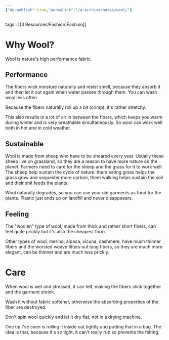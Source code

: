 ```yaml
---
{"dg-publish":true,"permalink":"/4-archive/notes/wool/"}
---
```


tags:: [[3 Resources/Fashion\|Fashion]]

# Why Wool?
Wool is nature's high performance fabric.

## Performance
The fibers wick moisture naturally and resist smell, because they absorb it and then let it out again when water passes through them. You can wash wool less often.

Because the fibers naturally roll up a bit (crimp), it's rather stretchy.

This also results in a lot of air in between the fibers, which keeps you warm during winter and is very breathable simultaneously. So wool can work well both in hot and in cold weather.

## Sustainable
Wool is made from sheep who have to be sheared every year. Usually these sheep live on grassland, so they are a reason to have more nature on the planet. Farmers need to care for the sheep and the grass for it to work well. The sheep help sustain the cycle of nature: them eating grass helps the grass grow and sequester more carbon, them walking helps sustain the soil and their shit feeds the plants.

Wool naturally degrades, so you can use your old garments as food for the plants. Plastic just ends up on landfill and never disappeears.

## Feeling
The "woolen" type of wool, made from thick and rather short fibers, can feel quite prickly but it's also the cheapest form.

Other types of wool, merino, alpaca, vicuna, cashmere, have much thinner fibers and the worsted weave filters out long fibers, so they are much more elegant, can be thinner and are much less prickly.

# Care
When wool is wet and stressed, it can felt, making the fibers stick together and the garment shrink.

Wash it without fabric softener, otherwise the absorbing properties of the fiber are destroyed.

Don't spin wool quickly and let it dry flat, not in a drying machine.

One tip I've seen is rolling it inside out tightly and putting that in a bag. The idea is that, because it's so tight, it can't really rub so prevents the felting.